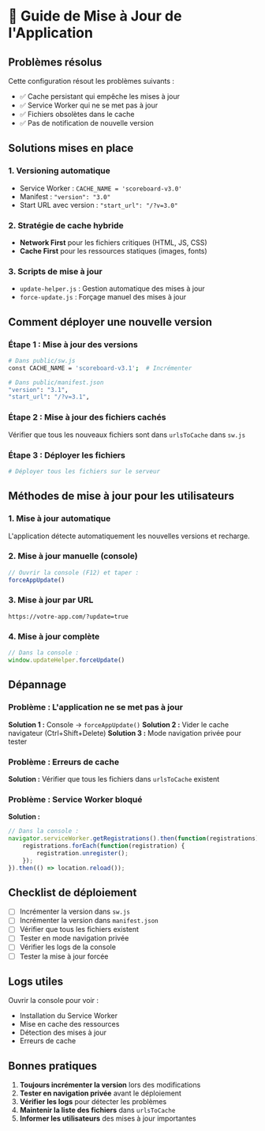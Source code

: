 # 🔄 Guide de Mise à Jour de l'Application

## Problèmes résolus

Cette configuration résout les problèmes suivants :
- ✅ Cache persistant qui empêche les mises à jour
- ✅ Service Worker qui ne se met pas à jour
- ✅ Fichiers obsolètes dans le cache
- ✅ Pas de notification de nouvelle version

## Solutions mises en place

### 1. **Versioning automatique**
- Service Worker : `CACHE_NAME = 'scoreboard-v3.0'`
- Manifest : `"version": "3.0"`
- Start URL avec version : `"start_url": "/?v=3.0"`

### 2. **Stratégie de cache hybride**
- **Network First** pour les fichiers critiques (HTML, JS, CSS)
- **Cache First** pour les ressources statiques (images, fonts)

### 3. **Scripts de mise à jour**
- `update-helper.js` : Gestion automatique des mises à jour
- `force-update.js` : Forçage manuel des mises à jour

## Comment déployer une nouvelle version

### Étape 1 : Mise à jour des versions
```bash
# Dans public/sw.js
const CACHE_NAME = 'scoreboard-v3.1';  # Incrémenter

# Dans public/manifest.json
"version": "3.1",
"start_url": "/?v=3.1",
```

### Étape 2 : Mise à jour des fichiers cachés
Vérifier que tous les nouveaux fichiers sont dans `urlsToCache` dans `sw.js`

### Étape 3 : Déployer les fichiers
```bash
# Déployer tous les fichiers sur le serveur
```

## Méthodes de mise à jour pour les utilisateurs

### 1. **Mise à jour automatique**
L'application détecte automatiquement les nouvelles versions et recharge.

### 2. **Mise à jour manuelle (console)**
```javascript
// Ouvrir la console (F12) et taper :
forceAppUpdate()
```

### 3. **Mise à jour par URL**
```
https://votre-app.com/?update=true
```

### 4. **Mise à jour complète**
```javascript
// Dans la console :
window.updateHelper.forceUpdate()
```

## Dépannage

### Problème : L'application ne se met pas à jour
**Solution 1 :** Console → `forceAppUpdate()`
**Solution 2 :** Vider le cache navigateur (Ctrl+Shift+Delete)
**Solution 3 :** Mode navigation privée pour tester

### Problème : Erreurs de cache
**Solution :** Vérifier que tous les fichiers dans `urlsToCache` existent

### Problème : Service Worker bloqué
**Solution :**
```javascript
// Dans la console :
navigator.serviceWorker.getRegistrations().then(function(registrations) {
    registrations.forEach(function(registration) {
        registration.unregister();
    });
}).then(() => location.reload());
```

## Checklist de déploiement

- [ ] Incrémenter la version dans `sw.js`
- [ ] Incrémenter la version dans `manifest.json`
- [ ] Vérifier que tous les fichiers existent
- [ ] Tester en mode navigation privée
- [ ] Vérifier les logs de la console
- [ ] Tester la mise à jour forcée

## Logs utiles

Ouvrir la console pour voir :
- Installation du Service Worker
- Mise en cache des ressources
- Détection des mises à jour
- Erreurs de cache

## Bonnes pratiques

1. **Toujours incrémenter la version** lors des modifications
2. **Tester en navigation privée** avant le déploiement
3. **Vérifier les logs** pour détecter les problèmes
4. **Maintenir la liste des fichiers** dans `urlsToCache`
5. **Informer les utilisateurs** des mises à jour importantes